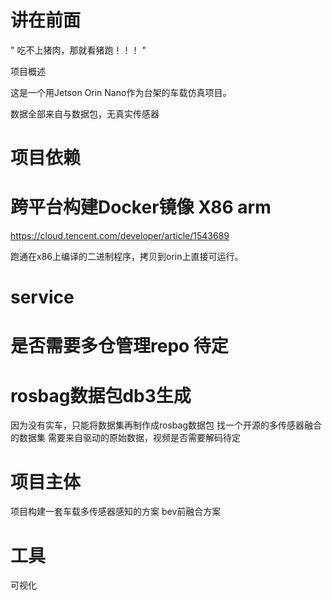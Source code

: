 # 讲在前面
"
吃不上猪肉，那就看猪跑！！！
"

项目概述

这是一个用Jetson Orin Nano作为台架的车载仿真项目。

数据全部来自与数据包，无真实传感器

# 项目依赖

# 跨平台构建Docker镜像 X86 arm

https://cloud.tencent.com/developer/article/1543689

跑通在x86上编译的二进制程序，拷贝到orin上直接可运行。

# service

# 是否需要多仓管理repo 待定


# rosbag数据包db3生成
因为没有实车，只能将数据集再制作成rosbag数据包
找一个开源的多传感器融合的数据集
需要来自驱动的原始数据，视频是否需要解码待定

# 项目主体

项目构建一套车载多传感器感知的方案
bev前融合方案

# 工具

可视化
